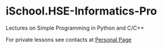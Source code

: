# iSchool.HSE-Informatics-Pro
Lectures on Simple Programming in Python and C/C++

For private lessons see contacts at [Personal Page](http://hse.ru/staff/iamakarov)
